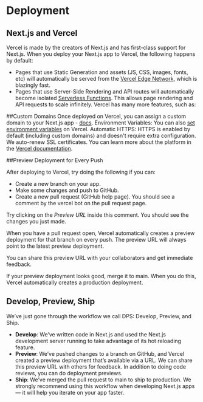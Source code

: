#  Deployment

## Next.js and Vercel
Vercel is made by the creators of Next.js and has first-class support for Next.js. When you deploy your Next.js app to Vercel, the following happens by default:

- Pages that use Static Generation and assets (JS, CSS, images, fonts, etc) will automatically be served from the [Vercel Edge Network](https://vercel.com/docs/edge-network/overview), which is blazingly fast.
- Pages that use Server-Side Rendering and API routes will automatically become isolated [Serverless Functions](https://vercel.com/docs/serverless-functions/introduction). This allows page rendering and API requests to scale infinitely.
Vercel has many more features, such as:

##Custom Domains
Once deployed on Vercel, you can assign a custom domain to your Next.js app - [docs](https://vercel.com/docs/concepts/projects/custom-domains).
Environment Variables: You can also [set environment variables](https://vercel.com/docs/build-step#environment-variables) on Vercel. Automatic HTTPS: HTTPS is enabled by default (including custom domains) and doesn't require extra configuration. We auto-renew SSL certificates.
You can learn more about the platform in the [Vercel documentation](https://vercel.com/docs).

##Preview Deployment for Every Push

After deploying to Vercel, try doing the following if you can:

- Create a new branch on your app.
- Make some changes and push to GitHub.
- Create a new pull request (GitHub help page).
You should see a comment by the vercel bot on the pull request page.


Try clicking on the _Preview URL_ inside this comment. You should see the changes you just made.

When you have a pull request open, Vercel automatically creates a preview deployment for that branch on every push. The preview URL will always point to the latest preview deployment.

You can share this preview URL with your collaborators and get immediate feedback.

If your preview deployment looks good, merge it to main. When you do this, Vercel automatically creates a production deployment.

## Develop, Preview, Ship
We’ve just gone through the workflow we call DPS: Develop, Preview, and Ship.

- **Develop**: We’ve written code in Next.js and used the Next.js development server running to take advantage of its hot reloading feature.
- **Preview**: We’ve pushed changes to a branch on GitHub, and Vercel created a preview deployment that’s available via a URL. We can share this preview URL with others for feedback. In addition to doing code reviews, you can do deployment previews.
- **Ship**: We’ve merged the pull request to main to ship to production.
We strongly recommend using this workflow when developing Next.js apps — it will help you iterate on your app faster.
